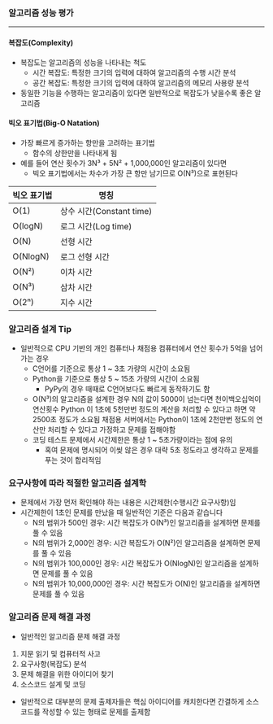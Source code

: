 ### 알고리즘 성능 평가
---
#### 복잡도(Complexity)
* 복잡도는 알고리즘의 성능을 나타내는 척도
	* 시간 복잡도: 특정한 크기의 입력에 대하여 알고리즘의 수행 시간 분석
	* 공간 복잡도: 특정한 크기의 입력에 대하여 알고리즘의 메모리 사용량 분석
* 동일한 기능을 수행하는 알고리즘이 있다면 일반적으로 복잡도가 낮을수록 좋은 알고리즘

#### 빅오 표기법(Big-O Natation)
* 가장 빠르게 증가하는 항만을 고려하는 표기법
	* 함수의 상한만을 나타내게 됨
* 예를 들어 연산 횟수가 3N³ + 5N² + 1,000,000인 알고리즘이 있다면
	* 빅오 표기법에서는 차수가 가장 큰 항만 남기므로 O(N³)으로 표현된다

|빅오 표기법|명칭|
|------|---|
|O(1)|상수 시간(Constant time)|
|O(logN)|로그 시간(Log time)|
|O(N)|선형 시간|
|O(NlogN)|로그 선형 시간|
|O(N²)|이차 시간|
|O(N³)|삼차 시간|
|O(2ⁿ)|지수 시간|

### 알고리즘 설계 Tip
* 일반적으로 CPU 기반의 개인 컴퓨터나 채점용 컴퓨터에서 연산 횟수가 5억을 넘어가는 경우
	* C언어를 기준으로 통상 1 ~ 3초 가량의 시간이 소요됨
	* Python을 기준으로 통상 5 ~ 15초 가량의 시간이 소요됨
		* PyPy의 경우 때때로 C언어보다도 빠르게 동작하기도 함
	* O(N³)의 알고리즘을 설계한 경우 N의 값이 5000이 넘는다면 천이백오십억이 연산횟수
Python 이 1초에 5천만번 정도의 계산을 처리할 수 있다고 하면 약 2500초 정도가 소요됨
채점용 서버에서는 Python이 1초에 2천만번 정도의 연산만 처리할 수 있다고 가정하고 문제를 접해야함
	* 코딩 테스트 문제에서 시간제한은 통상 1 ~ 5초가량이라는 점에 유의
		* 혹여 문제에 명시되어 이씾 않은 경우 대략 5초 정도라고 생각하고 문제를 푸는 것이 합리적임

### 요구사항에 따라 적절한 알고리즘 설계학
* 문제에서 가장 먼저 확인해야 하는 내용은 시간제한(수행시간 요구사항)임
* 시간제한이 1초인 문제를 만났을 때 일반적인 기준은 다음과 같습니다
	* N의 범위가 500인 경우: 시간 복잡도가 O(N³)인 알고리즘을 설계하면 문제를 풀 수 있음
	* N의 범위가 2,000인 경우: 시간 복잡도가 O(N²)인 알고리즘을 설계하면 문제를 풀 수 있음
	* N의 범위가 100,000인 경우: 시간 복잡도가 O(NlogN)인 알고리즘을 설계하면 문제를 풀 수 있음
	* N의 범위가 10,000,000인 경우: 시간 복잡도가 O(N)인 알고리즘을 설계하면 문제를 풀 수 있음

### 알고리즘 문제 해결 과정
* 일반적인 알고리즘 문제 해결 과정
1. 지문 읽기 및 컴퓨터적 사고
2. 요구사항(복잡도) 분석
3. 문제 해결을 위한 아이디어 찾기
4. 소스코드 설계 및 코딩
* 일반적으로 대부분의 문제 출제자들은 핵심 아이디어를 캐치한다면 간결하게 소스코드를 작성할 수 있는 형태로 문제를 출제함
